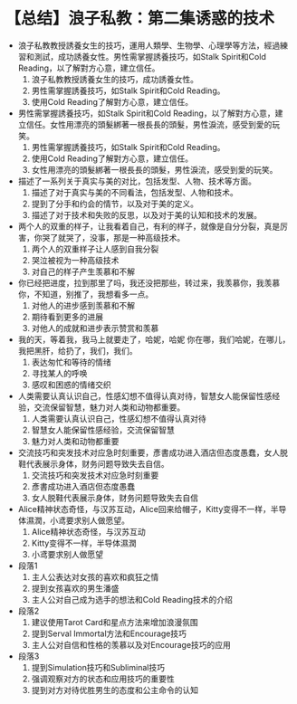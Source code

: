 # 【总结】浪子私教：第二集诱惑的技术

-   浪子私教教授誘養女生的技巧，運用人類學、生物學、心理學等方法，經過練習和測試，成功誘養女性。男性需掌握誘養技巧，如Stalk Spirit和Cold Reading，以了解對方心意，建立信任。
    1.  浪子私教教授誘養女生的技巧，成功誘養女性。
    2.  男性需掌握誘養技巧，如Stalk Spirit和Cold Reading。
    3.  使用Cold Reading了解對方心意，建立信任。
-   男性需掌握誘養技巧，如Stalk Spirit和Cold Reading，以了解對方心意，建立信任。女性用漂亮的頭髮綁著一根長長的頭髮，男性淚流，感受到愛的玩笑。
    1.  男性需掌握誘養技巧，如Stalk Spirit和Cold Reading。
    2.  使用Cold Reading了解對方心意，建立信任。
    3.  女性用漂亮的頭髮綁著一根長長的頭髮，男性淚流，感受到愛的玩笑。
-   描述了一系列关于真实与美的对比，包括发型、人物、技术等方面。
    1.  描述了对于真实与美的不同看法，包括发型、人物和技术。
    2.  提到了分手和约会的情节，以及对于美的定义。
    3.  描述了对于技术和失败的反思，以及对于美的认知和技术的发展。
-   两个人的双重的样子，让我看着自己，有利的样子，就像是自分分裂，真是厉害，你哭了就哭了，没事，那是一种高级技术。
    1.  两个人的双重样子让人感到自我分裂
    2.  哭泣被视为一种高级技术
    3.  对自己的样子产生羡慕和不解
-   你已经把进度，拉到那里了吗，我还没把那些，转过来，我羡慕你，我羡慕你，不知道，别推了，我想看多一点。
    1.  对他人的进步感到羡慕和不解
    2.  期待看到更多的进展
    3.  对他人的成就和进步表示赞赏和羡慕
-   我的天，等着我，我马上就要走了，哈妮，哈妮 你在哪，我们哈妮，在哪儿，我把黑肝，给扔了，我们，我们。
    1.  表达匆忙和等待的情绪
    2.  寻找某人的呼唤
    3.  感叹和困惑的情绪交织
-   人类需要认真认识自己，性感幻想不值得认真对待，智慧女人能保留性感经验，交流保留智慧，魅力对人类和动物都重要。
    1.  人类需要认真认识自己，性感幻想不值得认真对待
    2.  智慧女人能保留性感经验，交流保留智慧
    3.  魅力对人类和动物都重要
-   交流技巧和突发技术对应急时刻重要，彥書成功进入酒店但态度愚蠢，女人脱鞋代表展示身体，财务问题导致失去自信。
    1.  交流技巧和突发技术对应急时刻重要
    2.  彥書成功进入酒店但态度愚蠢
    3.  女人脱鞋代表展示身体，财务问题导致失去自信
-   Alice精神状态奇怪，与汉苏互动，Alice回来给帽子，Kitty变得不一样，半导体濕潤，小鸢要求别人做愿望。
    1.  Alice精神状态奇怪，与汉苏互动
    2.  Kitty变得不一样，半导体濕潤
    3.  小鸢要求别人做愿望
-   段落1
    1.  主人公表达对女孩的喜欢和疯狂之情
    2.  提到女孩喜欢的男生潘盛
    3.  主人公对自己成为选手的想法和Cold Reading技术的介绍
-   段落2
    1.  建议使用Tarot Card和星点方法来增加浪漫氛围
    2.  提到Serval Immortal方法和Encourage技巧
    3.  主人公对自信和性格的羡慕以及对Encourage技巧的应用
-   段落3
    1.  提到Simulation技巧和Subliminal技巧
    2.  强调观察对方的状态和应用技巧的重要性
    3.  提到对方对待优胜男生的态度和公主命令的认知